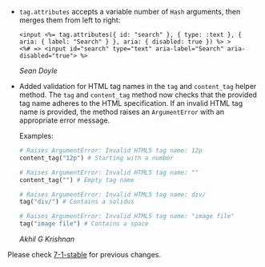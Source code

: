 *   `tag.attributes` accepts a variable number of `Hash` arguments, then merges
    them from left to right:

    ```erb
    <input <%= tag.attributes({ id: "search" }, { type: :text }, { aria: { label: "Search" } }, aria: { disabled: true }) %> >
    <%# => <input id="search" type="text" aria-label="Search" aria-disabled="true"> %>
    ```

    *Sean Doyle*

*   Added validation for HTML tag names in the `tag` and `content_tag` helper method. The `tag` and
    `content_tag` method now checks that the provided tag name adheres to the HTML specification. If
    an invalid HTML tag name is provided, the method raises an `ArgumentError` with an appropriate error
    message.

    Examples:

    ```ruby
    # Raises ArgumentError: Invalid HTML5 tag name: 12p
    content_tag("12p") # Starting with a number

    # Raises ArgumentError: Invalid HTML5 tag name: ""
    content_tag("") # Empty tag name

    # Raises ArgumentError: Invalid HTML5 tag name: div/
    tag("div/") # Contains a solidus

    # Raises ArgumentError: Invalid HTML5 tag name: "image file"
    tag("image file") # Contains a space
    ```

    *Akhil G Krishnan*

Please check [7-1-stable](https://github.com/rails/rails/blob/7-1-stable/actionview/CHANGELOG.md) for previous changes.
